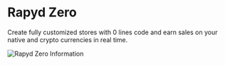 # Rapyd Zero
Create fully customized stores with 0 lines code and earn sales on your native and crypto currencies in real time. 

![Rapyd Zero Information](https://firebasestorage.googleapis.com/v0/b/skill-evolution-3e59c.appspot.com/o/infographic.svg?alt=media&token=0c650220-7baa-46b5-8f35-322438b71466)
